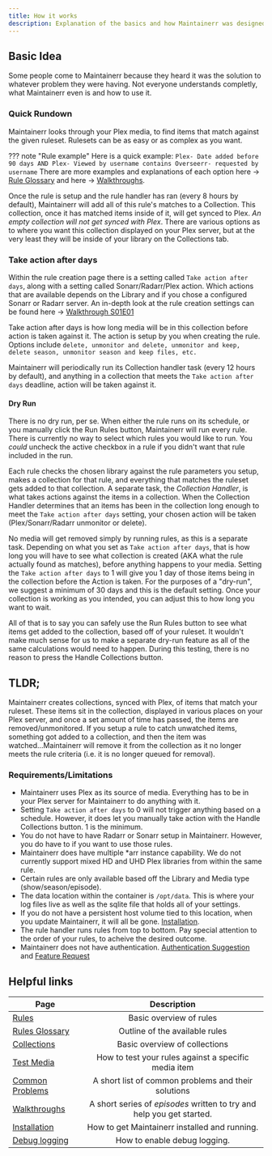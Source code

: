 ```yaml
---
title: How it works
description: Explanation of the basics and how Maintainerr was designed to be used.
---
```



## Basic Idea

Some people come to Maintainerr because they heard it was the solution to whatever problem they were having. Not everyone understands completly, what Maintainerr even is and how to use it.

### Quick Rundown

Maintainerr looks through your Plex media, to find items that match against the given ruleset. Rulesets can be as easy or as complex as you want.

??? note "Rule example"
    Here is a quick example:
    ```
    Plex- Date added before 90 days
    AND
    Plex- Viewed by username contains Overseerr- requested by username
    ```
    There are more examples and explanations of each option here &#8594; [Rule Glossary](https://docs.maintainerr.info/latest/Glossary) and here &#8594; [Walkthroughs](https://docs.maintainerr.info/blog).

Once the rule is setup and the rule handler has ran (every 8 hours by default), Maintainerr will add all of this rule's matches to a Collection. This collection, once it has matched items inside of it, will get synced to Plex. *An empty collection will not get synced with Plex*. There are various options as to where you want this collection displayed on your Plex server, but at the very least they will be inside of your library on the Collections tab.

### Take action after days

Within the rule creation page there is a setting called `Take action after days`, along with a setting called Sonarr/Radarr/Plex action. Which actions that are available depends on the Library and if you chose a configured Sonarr or Radarr server. An in-depth look at the rule creation settings can be found here &#8594; [Walkthrough S01E01](https://docs.maintainerr.info/latest/blog/tutorials/getting-started-s01e01/#rule-setup)

Take action after days is how long media will be in this collection before action is taken against it. The action is setup by you when creating the rule. Options include `delete, unmonitor and delete, unmonitor and keep, delete season, unmonitor season and keep files, etc.`

Maintainerr will periodically run its Collection handler task (every 12 hours by default), and anything in a collection that meets the `Take action after days` deadline, action will be taken against it.

#### Dry Run

There is no dry run, per se. When either the rule runs on its schedule, or you manually click the Run Rules button, Maintainerr will run every rule. There is currently no way to select which rules you would like to run. You *could* uncheck the active checkbox in a rule if you didn't want that rule included in the run.

Each rule checks the chosen library against the rule parameters you setup, makes a collection for that rule, and everything that matches the ruleset gets added to that collection. A separate task, the *Collection Handler*, is what takes actions against the items in a collection. When the Collection Handler determines that an items has been in the collection long enough to meet the `Take action after days` setting, your chosen action will be taken (Plex/Sonarr/Radarr unmonitor or delete).

No media will get removed simply by running rules, as this is a separate task. Depending on what you set as `Take action after days`, that is how long you will have to see what collection is created (AKA what the rule actually found as matches), before anything happens to your media. Setting the `Take action after days` to 1 will give you 1 day of those items being in the collection before the Action is taken. For the purposes of a "dry-run", we suggest a minimum of 30 days and this is the default setting. Once your collection is working as you intended, you can adjust this to how long you want to wait.

All of that is to say you can safely use the Run Rules button to see what items get added to the collection, based off of your ruleset. It wouldn't make much sense for us to make a separate dry-run feature as all of the same calculations would need to happen. During this testing, there is no reason to press the Handle Collections button.

## TLDR;

Maintainerr creates collections, synced with Plex, of items that match your ruleset. These items sit in the collection, displayed in various places on your Plex server, and once a set amount of time has passed, the items are removed/unmonitored. If you setup a rule to catch unwatched items, something got added to a collection, and then the item was watched...Maintainerr will remove it from the collection as it no longer meets the rule criteria (i.e. it is no longer queued for removal).

### Requirements/Limitations

- Maintainerr uses Plex as its source of media. Everything has to be in your Plex server for Maintainerr to do anything with it.
- Setting `Take action after days` to 0 will not trigger anything based on a schedule. However, it does let you manually take action with the Handle Collections button. 1 is the minimum.
- You do not have to have Radarr or Sonarr setup in Maintainerr. However, you do have to if you want to use those rules.
- Maintainerr does have multiple *arr instance capability. We do not currently support mixed HD and UHD Plex libraries from within the same rule.
- Certain rules are only available based off the Library and Media type (show/season/episode).
- The data location within the container is `/opt/data`. This is where your log files live as well as the sqlite file that holds all of your settings.
- If you do not have a persistent host volume tied to this location, when you update Maintainerr, it will all be gone. [Installation](https://docs.maintainerr.info/latest/Installation/).
- The rule handler runs rules from top to bottom. Pay special attention to the order of your rules, to acheive the desired outcome.
- Maintainerr does not have authentication. [Authentication Suggestion](https://maintainerr.info/#:~:text=Does%20Maintainerr%20have%20authentication%3F) and [Feature Request](https://features.maintainerr.info/posts/6/add-authentication-into-the-app)

## Helpful links

| Page | Description |
| -------- | :---------------: |
| [Rules](https://docs.maintainerr.info/latest/Rules) | Basic overview of rules |
| [Rules Glossary](https://docs.maintainerr.info/latest/Glossary)| Outline of the available rules |
| [Collections](https://docs.maintainerr.info/latest/Collections) | Basic overview of collections |
| [Test Media](https://docs.maintainerr.info/latest/Test-Media) | How to test your rules against a specific media item |
| [Common Problems](https://docs.maintainerr.info/latest/Common/) | A short list of common problems and their solutions |
| [Walkthroughs](https://docs.maintainerr.info/latest/blog/) | A short series of *episodes* written to try and help you get started. |
| [Installation](https://docs.maintainerr.info/latest/Installation/) | How to get Maintainerr installed and running. |
| [Debug logging](https://docs.maintainerr.info/latest/Installation/#enabling-debug-logging_1) | How to enable debug logging. |
